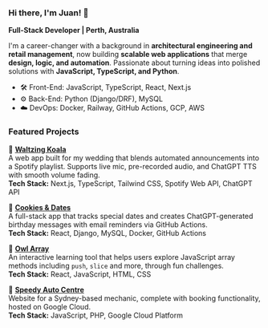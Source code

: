 ### Hi there, I'm Juan! 👋
**Full-Stack Developer | Perth, Australia**

I'm a career-changer with a background in **architectural engineering and retail management**, now building **scalable web applications** that merge **design, logic, and automation**. Passionate about turning ideas into polished solutions with **JavaScript, TypeScript, and Python**.

- 🛠️ Front-End: JavaScript, TypeScript, React, Next.js  
- ⚙️ Back-End: Python (Django/DRF), MySQL  
- ☁️ DevOps: Docker, Railway, GitHub Actions, GCP, AWS

### Featured Projects

🧩 [**Waltzing Koala**](https://github.com/juanej88/waltzing-koala)  
A web app built for my wedding that blends automated announcements into a Spotify playlist. Supports live mic, pre-recorded audio, and ChatGPT TTS with smooth volume fading.  
**Tech Stack:** Next.js, TypeScript, Tailwind CSS, Spotify Web API, ChatGPT API

🧩 [**Cookies & Dates**](https://cookiesanddates.com)  
A full-stack app that tracks special dates and creates ChatGPT-generated birthday messages with email reminders via GitHub Actions.  
**Tech Stack:** React, Django, MySQL, Docker, GitHub Actions

🧩 [**Owl Array**](https://owl-array.netlify.app)  
An interactive learning tool that helps users explore JavaScript array methods including `push`, `slice` and more, through fun challenges.  
**Tech Stack:** React, JavaScript, HTML, CSS

🧩 [**Speedy Auto Centre**](https://www.speedyautocentre.com/)  
Website for a Sydney-based mechanic, complete with booking functionality, hosted on Google Cloud.  
**Tech Stack:** JavaScript, PHP, Google Cloud Platform
